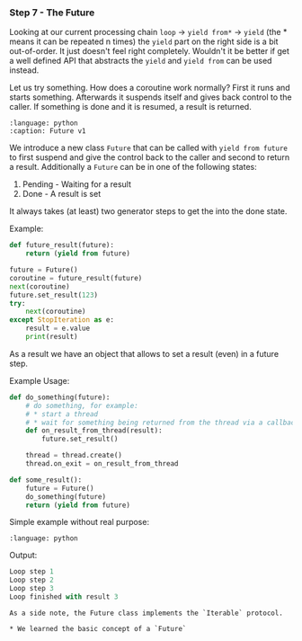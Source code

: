 ### Step 7 - The Future

Looking at our current processing chain `loop` -> `yield from*` -> `yield` (the *
means it can be repeated n times) the `yield` part on the right side is a bit
out-of-order. It just doesn't feel right completely. Wouldn't it be better if
get a well defined API that abstracts the `yield` and `yield from` can be used
instead.

Let us try something. How does a coroutine work normally? First it runs and
starts something. Afterwards it suspends itself and gives back control to the
caller. If something is done and it is resumed, a result is returned.

```{literalinclude} future.py
:language: python
:caption: Future v1
```

We introduce a new class `Future` that can be called with `yield from future`
to first suspend and give the control back to the caller and second to return a
result. Additionally a `Future` can be in one of the following states:

1. Pending - Waiting for a result
2. Done - A result is set

It always takes (at least) two generator steps to get the into the done state.

Example:

```python
def future_result(future):
    return (yield from future)

future = Future()
coroutine = future_result(future)
next(coroutine)
future.set_result(123)
try:
    next(coroutine)
except StopIteration as e:
    result = e.value
    print(result)
```

As a result we have an object that allows to set a result (even) in a future
step.

Example Usage:

```python
def do_something(future):
    # do something, for example:
    # * start a thread
    # * wait for something being returned from the thread via a callback
    def on_result_from_thread(result):
        future.set_result()

    thread = thread.create()
    thread.on_exit = on_result_from_thread

def some_result():
    future = Future()
    do_something(future)
    return (yield from future)
```

Simple example without real purpose:

```{literalinclude} step7.py
:language: python
```

Output:

```python
Loop step 1
Loop step 2
Loop step 3
Loop finished with result 3
```

```{note}
As a side note, the Future class implements the `Iterable` protocol.
```

```{admonition} Summary
* We learned the basic concept of a `Future`
```
